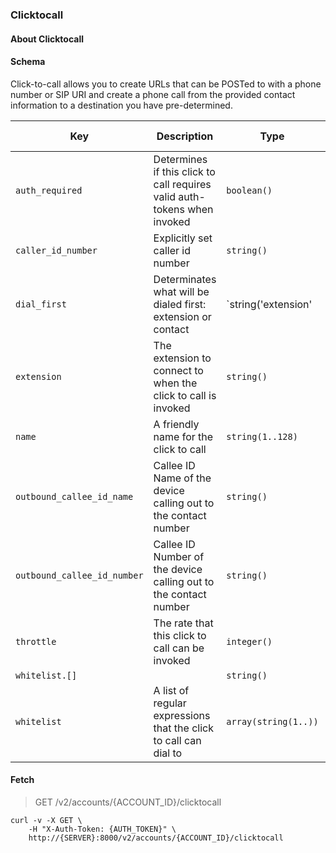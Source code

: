 ### Clicktocall

#### About Clicktocall

#### Schema

Click-to-call allows you to create URLs that can be POSTed to with a phone number or SIP URI and create a phone call from the provided contact information to a destination you have pre-determined.



Key | Description | Type | Default | Required | Support Level
--- | ----------- | ---- | ------- | -------- | -------------
`auth_required` | Determines if this click to call requires valid auth-tokens when invoked | `boolean()` | `true` | `false` |  
`caller_id_number` | Explicitly set caller id number | `string()` |   | `false` |  
`dial_first` | Determinates what will be dialed first: extension or contact | `string('extension' | 'contact')` |   | `false` |  
`extension` | The extension to connect to when the click to call is invoked | `string()` |   | `true` |  
`name` | A friendly name for the click to call | `string(1..128)` |   | `true` |  
`outbound_callee_id_name` | Callee ID Name of the device calling out to the contact number | `string()` |   | `false` |  
`outbound_callee_id_number` | Callee ID Number of the device calling out to the contact number | `string()` |   | `false` |  
`throttle` | The rate that this click to call can be invoked | `integer()` |   | `false` |  
`whitelist.[]` |   | `string()` |   | `false` |  
`whitelist` | A list of regular expressions that the click to call can dial to | `array(string(1..))` |   | `false` |  



#### Fetch

> GET /v2/accounts/{ACCOUNT_ID}/clicktocall

```shell
curl -v -X GET \
    -H "X-Auth-Token: {AUTH_TOKEN}" \
    http://{SERVER}:8000/v2/accounts/{ACCOUNT_ID}/clicktocall
```
